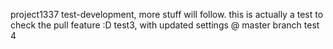 project1337
test-development, more stuff will follow. this is actually a test to check the pull feature :D
test3, with updated settings @ master branch
test 4
